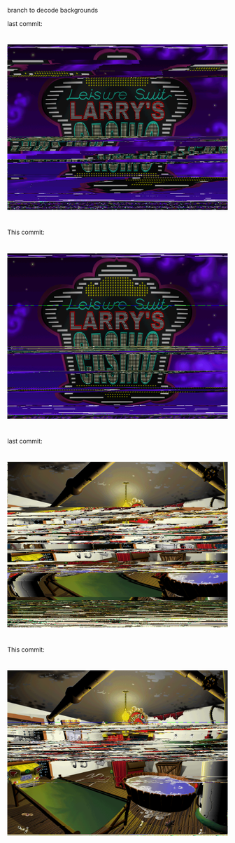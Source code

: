 branch to decode backgrounds

last commit:
#
![Banner](sprite_1_0_last.png?raw=true "sprite_1_0_last")
#
This commit:
#
![Banner](sprite_1_0.png?raw=true "sprite_1_0")
#

last commit:
#
![Banner](sprite_73_0_last.png?raw=true "sprite_73_0_last")
#
This commit:
#
![Banner](sprite_73_0.png?raw=true "sprite_73_0")
#